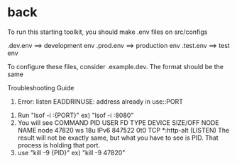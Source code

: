 # back

To run this starting toolkit, you should make .env files on src/configs

.dev.env  ==> development env 
.prod.env ==> production env
.test.env ==> test env

To configure these files, consider .example.dev. The format should be the same

Troubleshooting Guide

1) Error: listen EADDRINUSE: address already in use::PORT

1. Run "lsof -i :{PORT}" ex) "lsof -i :8080"
2. You will see
COMMAND   PID USER   FD   TYPE DEVICE SIZE/OFF NODE NAME
node    47820   ws   18u  IPv6 847522      0t0  TCP *:http-alt (LISTEN)
The result will not be exactly same, but what you have to see is PID. That process is holding that port.
3. use "kill -9 {PID}" ex) "kill -9 47820"